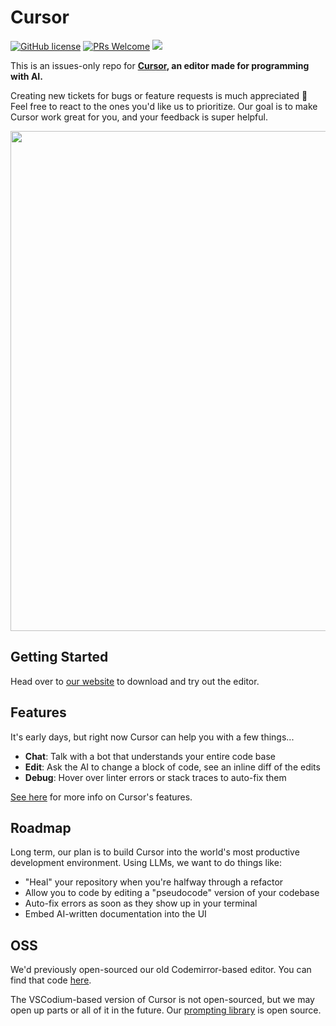 # Cursor

[![GitHub license](https://img.shields.io/badge/license-MIT-blue.svg)](https://github.com/getcursor/cursor/blob/main/LICENSE) [![PRs Welcome](https://img.shields.io/badge/PRs-welcome-brightgreen.svg)]() [![](https://dcbadge.vercel.app/api/server/PJEgRywgRy?style=flat&compact=true)](https://discord.gg/PJEgRywgRy)

This is an issues-only repo for **[Cursor](https://cursor.so), an editor made for programming with AI.** 

Creating new tickets for bugs or feature requests is much appreciated 🙂 Feel free to react to the ones you'd like us to prioritize. Our goal is to make Cursor work great for you, and your feedback is super helpful.

<p align="center">
<a href="https://cursor.so/">
<img src="https://user-images.githubusercontent.com/4297743/235380904-b2efe56f-4e73-4d6b-82dd-98b414f53687.png" width="800"><br>
</a>
</p>

## Getting Started

Head over to [our website](https://cursor.so/) to download and try out the editor.

## Features

It's early days, but right now Cursor can help you with a few things...

-   **Chat**: Talk with a bot that understands your entire code base
-   **Edit**: Ask the AI to change a block of code, see an inline diff of the edits
-   **Debug**: Hover over linter errors or stack traces to auto-fix them

[See here](https://cursor.sh/features) for more info on Cursor's features.

## Roadmap

Long term, our plan is to build Cursor into the world's most productive development environment. Using LLMs, we want to do things like:

-   "Heal" your repository when you're halfway through a refactor
-   Allow you to code by editing a "pseudocode" version of your codebase
-   Auto-fix errors as soon as they show up in your terminal
-   Embed AI-written documentation into the UI

## OSS

We'd previously open-sourced our old Codemirror-based editor. You can find that code [here](https://github.com/getcursor/cursor-codemirror).

The VSCodium-based version of Cursor is not open-sourced, but we may open up parts or all of it in the future. Our [prompting library](https://github.com/anysphere/priompt) is open source.

